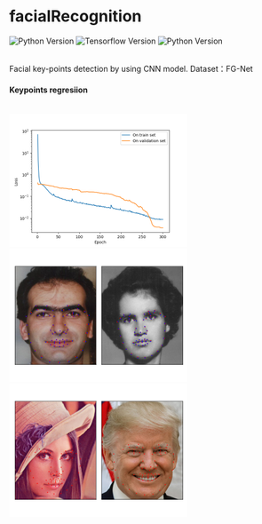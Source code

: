 # facialRecognition
![Python Version](https://img.shields.io/badge/Python-v3.6-blue)
![Tensorflow Version](https://img.shields.io/badge/Tensorflow-V2.2.0-brightgreen)
![Python Version](https://img.shields.io/badge/opencv-python-blue)

<br/>
Facial key-points detection by using CNN model. Dataset：FG-Net

#### Keypoints regresiion
<br/>
<img src="images/Figure_2.png" width="320" height="240">
<img src="images/Figure_12.png" width="320" height="240">
<img src="images/Figure_13.png" width="320" height="240">

